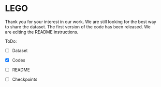 # LEGO

Thank you for your interest in our work. We are still looking for the best way to share the dataset.
The first version of the code has been released. We are editing the README instructions.

ToDo:

- [ ] Dataset

- [x] Codes

- [ ] README

- [ ] Checkpoints